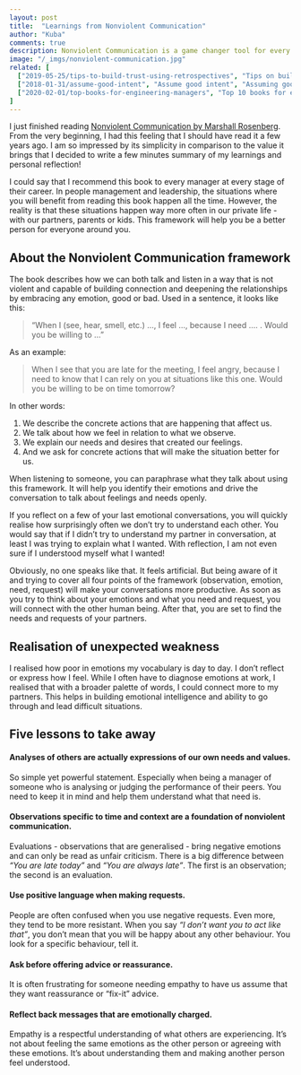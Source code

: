 ```yaml
---
layout: post
title:  "Learnings from Nonviolent Communication"
author: "Kuba"
comments: true
description: Nonviolent Communication is a game changer tool for every people manager. It helps creating meaningful relationships by embracing any emotion, good or bad. And the best part is, it is even more useful in private life.
image: "/_imgs/nonviolent-communication.jpg"
related: [
  ["2019-05-25/tips-to-build-trust-using-retrospectives", "Tips on building trust using retrospectives", "Trust is the most foundational pillar of a high performing team. Retrospectives, as one of the core rituals of your team, have an amazing compounding effect and it’s one of the biggest levers you have to build trust."],
  ["2018-01-31/assume-good-intent", "Assume good intent", "Assuming good intent can significantly improve your productivity by increasing your happiness at work."],
  ["2020-02-01/top-books-for-engineering-managers", "Top 10 books for every software engineering manager", "In management, we look for common patterns to use frameworks, processes and principles from our experience. Reading books is one of the best ways to broaden horizons as engineering manager outside of your day to day work."]
]
---
```

I just finished reading [Nonviolent Communication by Marshall Rosenberg](https://www.amazon.com/Nonviolent-Communication-Language-Life-Changing-Relationships-ebook/dp/B014OISVU4). From the very beginning, I had this feeling that I should have read it a few years ago. I am so impressed by its simplicity in comparison to the value it brings that I decided to write a few minutes summary of my learnings and personal reflection!

I could say that I recommend this book to every manager at every stage of their career. In people management and leadership, the situations where you will benefit from reading this book happen all the time. However, the reality is that these situations happen way more often in our private life - with our partners, parents or kids. This framework will help you be a better person for everyone around you.

## About the Nonviolent Communication framework
The book describes how we can both talk and listen in a way that is not violent and capable of building connection and deepening the relationships by embracing any emotion, good or bad. Used in a sentence, it looks like this:

> “When I (see, hear, smell, etc.) ..., I feel ..., because I need .... . Would you be willing to ...”

As an example:

> When I see that you are late for the meeting, I feel angry, because I need to know that I can rely on you at situations like this one. Would you be willing to be on time tomorrow?

In other words:
1. We describe the concrete actions that are happening that affect us.
2. We talk about how we feel in relation to what we observe.
3. We explain our needs and desires that created our feelings.
4. And we ask for concrete actions that will make the situation better for us.

When listening to someone, you can paraphrase what they talk about using this framework. It will help you identify their emotions and drive the conversation to talk about feelings and needs openly.

If you reflect on a few of your last emotional conversations, you will quickly realise how surprisingly often we don’t try to understand each other. You would say that if I didn’t try to understand my partner in conversation, at least I was trying to explain what I wanted. With reflection, I am not even sure if I understood myself what I wanted!

Obviously, no one speaks like that. It feels artificial. But being aware of it and trying to cover all four points of the framework (observation, emotion, need, request) will make your conversations more productive.  As soon as you try to think about your emotions and what you need and request, you will connect with the other human being. After that, you are set to find the needs and requests of your partners.

## Realisation of unexpected weakness
I realised how poor in emotions my vocabulary is day to day. I don’t reflect or express how I feel. While I often have to diagnose emotions at work, I realised that with a broader palette of words, I could connect more to my partners. This helps in building emotional intelligence and ability to go through and lead difficult situations.

## Five lessons to take away

#### **Analyses of others are actually expressions of our own needs and values.**
So simple yet powerful statement. Especially when being a manager of someone who is analysing or judging the performance of their peers. You need to keep it in mind and help them understand what that need is.

#### **Observations specific to time and context are a foundation of nonviolent communication.**
Evaluations - observations that are generalised - bring negative emotions and can only be read as unfair criticism. There is a big difference between _“You are late today”_ and _“You are always late”_. The first is an observation; the second is an evaluation.

#### **Use positive language when making requests.**
People are often confused when you use negative requests. Even more, they tend to be more resistant. When you say _“I don’t want you to act like that”_, you don’t mean that you will be happy about any other behaviour. You look for a specific behaviour, tell it.

#### **Ask before offering advice or reassurance.**
It is often frustrating for someone needing empathy to have us assume that they want reassurance or “fix-it” advice.

#### **Reflect back messages that are emotionally charged.**
Empathy is a respectful understanding of what others are experiencing. It’s not about feeling the same emotions as the other person or agreeing with these emotions. It’s about understanding them and making another person feel understood.
